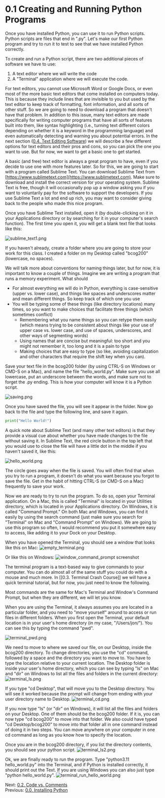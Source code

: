 # 0.1 Creating and Running Python Programs

Once you have installed Python, you can use it to run Python scripts. 
Python scripts are files that end in ".py". Let's make our first Python program and try to run it 
to test to see that we have installed Python correctly. 

To create and run a Python script, there are two additional pieces of software we have to use:
1. A text editor where we will write the code
2. A "Terminal" application where we will execute the code.

For text editors, you cannot use Microsoft Word or Google Docs, or even most of the more basic text editors that come 
installed on computers today. This is because they include lines that are invisible to you but used by the text editor 
to keep track of formatting, font information, and all sorts of other stuff. So we are going to need to download a 
program that doesn't have that problem. In addition to this issue, many text editors are made specifically for writing 
computer programs that have all sorts of features built into them, like syntax highlighting (i.e., turning text 
different colors depending on whether it is a keyword in the programming language) and even automatically detecting 
and warning you about potential errors. In the next section 
([0.4. Text Editing Software](0.4.%20Text%20Editing%20Software.md)) 
we will describe a few different options for text editors and their pros and cons, so you can pick the one you want 
to use. But for now, we want to get a basic one to get started. 

A basic (and free) text editor is always a great program to have, even if you decide to use one with more features 
later. So for this, we are going to start with a program called Sublime Text. You can download Sublime Text from 
[https://www.sublimetext.com](https://www.sublimetext.com). Make sure to download and install the correct version for 
your operating system. Sublime Text is free, though it will occasionally pop up a window asking you if you want to 
voluntarily pay for the software to support the developers. If you use Sublime Text a lot and end up rich, you may want to 
consider giving back to the people who made this nice program.

Once you have Sublime Text installed, open it (by double-clicking on it in your Applications directory or by searching 
for it in your computer's search function). The first time you open it, you will get a blank text file that looks like 
this:

![sublime_text1.png](../images/sublime_text1.png)

If you haven't already, create a folder where you are going to store your work for this class. I created a folder 
on my Desktop called "bcog200" (lowercase, no spaces). 

We will talk more about conventions for naming things later, but for now, it is important to know a couple of things. 
Imagine we are writing a program that runs a memory experiment. What should
- For almost everything we will do in Python, everything is case-sensitive (upper vs. lower case), and things like 
spaces and underscores matter and mean different things. So keep track of which one you use
- You will be typing some of these things (like directory locations) many times, so you want to make choices that 
facilitate three things (which sometimes conflict)
	- Remembering what you name things so you can retype them easily (which means trying to be consistent about 
	things like your use of upper case vs. lower case, and use of spaces, underscores, and other ways of segmenting 
	words)
	- Using names that are concise but meaningful: too short and you might not remember it, too long and it is a pain 
	to type
	- Making choices that are easy to type (so like, avoiding capitalization and other characters that require the 
	shift key when you can).

Save your text file in the bcog200 folder (by using CTRL-S on Windows or CMD-S on a Mac), and name the file 
"hello_world.py". Make sure you use all lowercase, put an underscore between the words, and make sure not to forget 
the .py ending. This is how your computer will know it is a Python script.

![saving.png](../images/saving.png)

Once you have saved the file, you will see it appear in the folder. Now go back to the file and type the following line,
 and save it again.

```Python
print("Hello World!")
```

A quick note about Sublime Text (and many other text editors) is that they provide a visual cue about whether you have 
made changes to the file without saving it. In Sublime Text, the red circle button in the top left that you would use 
to close the file will have a little dot in the middle if you haven't saved it, like this:

![hello_world.png](../images/hello_world.png)

The circle goes away when the file is saved. You will often find that when you try to run a program, it doesn't do what 
you want because you forgot to save the file. Get in the habit of hitting CTRL-S (or CMD-S on a Mac) frequently to save 
your work.

Now we are ready to try to run the program. To do so, open your Terminal application. On a Mac, this is called 
"Terminal" is located in your Utilities directory, which is located in your Applications directory. On Windows, it 
is called "Command Prompt." On both Mac and Windows, you can find it easily by using the search command (just make 
sure you search for "Terminal" on Mac and "Command Prompt" on Windows). We are going to use this program so often, 
I would recommend you put it somewhere easy to access, like adding it to your Dock on your Desktop.

When you have opened the Terminal, you should see a window that looks like this on Mac:
![empty_terminal.png](../images/empty_terminal.png)

Or like this on Windows:
![window_command_prompt screenshot](../images/windows_command_prompt.png)

The terminal program is a text-based way to give commands to your computer. You can do almost all of the same stuff 
you could do with a mouse and much more. In [[0.3. Terminal Crash Course]] we will have a quick terminal tutorial, 
but for now, you just need to know the following. 

Most commands are the same for Mac's Terminal and Window's Command Prompt, but when they are different, we will let 
you know.

When you are using the Terminal, it always assumes you are located in a particular folder, and you need to 
"move yourself" around to access or run files in different folders. When you first open the Terminal, your default 
location is in your user's home directory (in my case, "/Users/jon/"). You can see this by typing the command "pwd".

![terminal_pwd.png](../images/terminal_pwd.png)

We need to move to where we saved our file, on our Desktop, inside the bcog200 directory. To change directories, you 
use the "cd" command, followed by a space and the directory you want to move to. You have to type the location relative 
to your current location. The Desktop folder is inside your user's home directory, which you can see by typing "ls" on 
Mac and "dir" on Windows to list all the files and folders in the current directory:
![terminal_ls.png](../images/terminal_ls.png)

If you type "cd Desktop", that will move you to the Desktop directory. You will see it worked because the prompt will 
change from ending with your user directory name to Desktop.
![terminal_cd.png](../images/terminal_cd.png)

If you now type "ls" (or "dir" on Windows), it will list all the files and folders on your Desktop. One of them should 
be the bcog200 folder. If it is, you can now type "cd bcog200" to move into that folder. We also could have typed 
"cd Desktop/bcog200" to move into that folder all in one command instead of doing it in two steps. You can move 
anywhere on your computer in one cd command as long as you know how to specify the location.

Once you are in the bcog200 directory, if you list the directory contents, you should see your python script.
![terminal_ls2.png](../images/terminal_ls2.png)

Ok, we are finally ready to run the program. Type "python3.11 hello_world.py" into the Terminal, and if Python is 
installed correctly, it should print out the Text. If you are using Windows you can also just type "python hello_world.py".
![terminal_run_hello_world.png](../images/terminal_run_hello_world.png)
 
Next: [0.2. Code vs. Comments](0.2.%20Code%20vs.%20Comments.md)<br>
Previous: [0.0. Installing Python](0.0.%20Installing%20Python.md)
